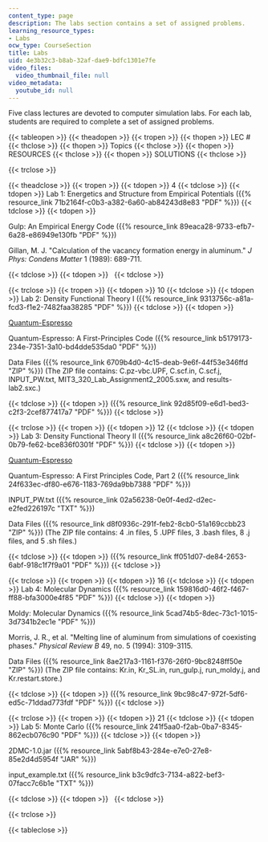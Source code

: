 ```yaml
---
content_type: page
description: The labs section contains a set of assigned problems.
learning_resource_types:
- Labs
ocw_type: CourseSection
title: Labs
uid: 4e3b32c3-b8ab-32af-dae9-bdfc1301e7fe
video_files:
  video_thumbnail_file: null
video_metadata:
  youtube_id: null
---
```


Five class lectures are devoted to computer simulation labs. For each lab, students are required to complete a set of assigned problems.

{{< tableopen >}}
{{< theadopen >}}
{{< tropen >}}
{{< thopen >}}
LEC #
{{< thclose >}}
{{< thopen >}}
Topics
{{< thclose >}}
{{< thopen >}}
RESOURCES
{{< thclose >}}
{{< thopen >}}
SOLUTIONS
{{< thclose >}}

{{< trclose >}}

{{< theadclose >}}
{{< tropen >}}
{{< tdopen >}}
4
{{< tdclose >}}
{{< tdopen >}}
Lab 1: Energetics and Structure from Empirical Potentials ({{% resource_link 71b2164f-c0b3-a382-6a60-ab84243d8e83 "PDF" %}})
{{< tdclose >}}
{{< tdopen >}}


Gulp: An Empirical Energy Code ({{% resource_link 89eaca28-9733-efb7-6a28-e86949e130fb "PDF" %}})

Gillan, M. J. "Calculation of the vacancy formation energy in aluminum." _J Phys: Condens Matter_ 1 (1989): 689-711.


{{< tdclose >}}
{{< tdopen >}}
 
{{< tdclose >}}

{{< trclose >}}
{{< tropen >}}
{{< tdopen >}}
10
{{< tdclose >}}
{{< tdopen >}}
Lab 2: Density Functional Theory I ({{% resource_link 9313756c-a81a-fcd3-f1e2-7482faa38285 "PDF" %}})
{{< tdclose >}}
{{< tdopen >}}


[Quantum-Espresso](http://www.quantum-espresso.org/)

Quantum-Espresso: A First-Principles Code ({{% resource_link b5179173-234e-7351-3a10-bd4dde535da0 "PDF" %}})

Data Files ({{% resource_link 6709b4d0-4c15-deab-9e6f-44f53e346ffd "ZIP" %}}) (The ZIP file contains: C.pz-vbc.UPF, C.scf.in, C.scf.j, INPUT\_PW.txt, MIT3\_320\_Lab\_Assignment2\_2005.sxw, and results-lab2.sxc.)


{{< tdclose >}}
{{< tdopen >}}
({{% resource_link 92d85f09-e6d1-bed3-c2f3-2cef877417a7 "PDF" %}})
{{< tdclose >}}

{{< trclose >}}
{{< tropen >}}
{{< tdopen >}}
12
{{< tdclose >}}
{{< tdopen >}}
Lab 3: Density Functional Theory II ({{% resource_link a8c26f60-02bf-0b79-fe62-bce836f0301f "PDF" %}})
{{< tdclose >}}
{{< tdopen >}}


[Quantum-Espresso](http://www.quantum-espresso.org/)

Quantum-Espresso: A First Principles Code, Part 2 ({{% resource_link 24f633ec-df80-e676-1183-769da9bb7388 "PDF" %}})

INPUT\_PW.txt ({{% resource_link 02a56238-0e0f-4ed2-d2ec-e2fed226197c "TXT" %}})

Data Files ({{% resource_link d8f0936c-291f-feb2-8cb0-51a169ccbb23 "ZIP" %}}) (The ZIP file contains: 4 .in files, 5 .UPF files, 3 .bash files, 8 .j files, and 5 .sh files.)


{{< tdclose >}}
{{< tdopen >}}
({{% resource_link ff051d07-de84-2653-6abf-918c1f7f9a01 "PDF" %}})
{{< tdclose >}}

{{< trclose >}}
{{< tropen >}}
{{< tdopen >}}
16
{{< tdclose >}}
{{< tdopen >}}
Lab 4: Molecular Dynamics ({{% resource_link 159816d0-46f2-f467-ff88-bfa3000e4f85 "PDF" %}})
{{< tdclose >}}
{{< tdopen >}}


Moldy: Molecular Dynamics ({{% resource_link 5cad74b5-8dec-73c1-1015-3d7341b2ec1e "PDF" %}})

Morris, J. R., et al. "Melting line of aluminum from simulations of coexisting phases." _Physical Review B_ 49, no. 5 (1994): 3109-3115.

Data Files ({{% resource_link 8ae217a3-1161-f376-26f0-9bc8248ff50e "ZIP" %}}) (The ZIP file contains: Kr.in, Kr\_SL.in, run\_gulp.j, run\_moldy.j, and Kr.restart.store.)


{{< tdclose >}}
{{< tdopen >}}
({{% resource_link 9bc98c47-972f-5df6-ed5c-71ddad773fdf "PDF" %}})
{{< tdclose >}}

{{< trclose >}}
{{< tropen >}}
{{< tdopen >}}
21
{{< tdclose >}}
{{< tdopen >}}
Lab 5: Monte Carlo ({{% resource_link 241f5aa0-f2ab-0ba7-8345-862ecb076c90 "PDF" %}})
{{< tdclose >}}
{{< tdopen >}}


2DMC-1.0.jar ({{% resource_link 5abf8b43-284e-e7e0-27e8-85e2d4d5954f "JAR" %}})

input\_example.txt ({{% resource_link b3c9dfc3-7134-a822-bef3-07facc7c6b1e "TXT" %}})


{{< tdclose >}}
{{< tdopen >}}
 
{{< tdclose >}}

{{< trclose >}}

{{< tableclose >}}